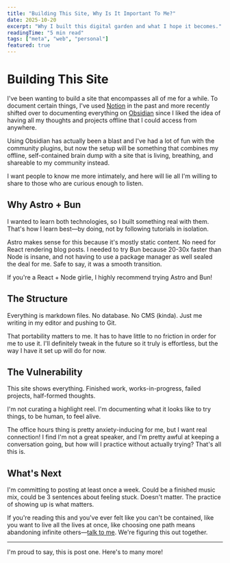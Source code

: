 ```yaml
---
title: "Building This Site, Why Is It Important To Me?"
date: 2025-10-20
excerpt: "Why I built this digital garden and what I hope it becomes."
readingTime: "5 min read"
tags: ["meta", "web", "personal"]
featured: true
---
```


# Building This Site

I've been wanting to build a site that encompasses all of me for a while. To document certain things, I've used [Notion](http://notion.so/) in the past and more recently shifted over to documenting everything on [Obsidian](https://obsidian.md/) since I liked the idea of having all my thoughts and projects offline that I could access from anywhere. 

Using Obsidian has actually been a blast and I've had a lot of fun with the community plugins, but now the setup will be something that combines my offline, self-contained brain dump with a site that is living, breathing, and shareable to my community instead. 

I want people to know me more intimately, and here will lie all I'm willing to share to those who are curious enough to listen.

## Why Astro + Bun

I wanted to learn both technologies, so I built something real with them. That's how I learn best—by doing, not by following tutorials in isolation.

Astro makes sense for this because it's mostly static content. No need for React rendering blog posts. I needed to try Bun because 20-30x faster than Node is insane, and not having to use a package manager as well sealed the deal for me. Safe to say, it was a smooth transition. 

If you're a React + Node girlie, I highly recommend trying Astro and Bun!

## The Structure

Everything is markdown files. No database. No CMS (kinda). Just me writing in my editor and pushing to Git.

That portability matters to me. It has to have little to no friction in order for me to use it. I'll definitely tweak in the future so it truly is effortless, but the way I have it set up will do for now.

## The Vulnerability

This site shows everything. Finished work, works-in-progress, failed projects, half-formed thoughts. 

I'm not curating a highlight reel. I'm documenting what it looks like to try things, to be human, to feel alive.

The office hours thing is pretty anxiety-inducing for me, but I want real connection! I find I'm not a great speaker, and I'm pretty awful at keeping a conversation going, but how will I practice without actually trying? That's all this is. 

## What's Next

I'm committing to posting at least once a week. Could be a finished music mix, could be 3 sentences about feeling stuck. Doesn't matter. The practice of showing up is what matters.

If you're reading this and you've ever felt like you can't be contained, like you want to live all the lives at once, like choosing one path means abandoning infinite others—[talk to me](https://cal.com/jolyssa-armstrong-qmqhat/30min). We're figuring this out together.

---

I'm proud to say, this is post one. Here's to many more!
